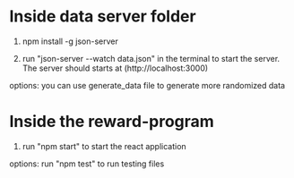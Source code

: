 
# Inside data server folder 

1. npm install -g json-server

2. run "json-server --watch data.json" in the terminal to start the server. The server should starts at (http://localhost:3000)

options: you can use generate_data file to generate more randomized data

# Inside the reward-program

1. run "npm start" to start the react application

options: run "npm test" to run testing files

